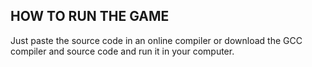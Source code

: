 ## HOW TO RUN THE GAME
Just paste the source code in an online compiler or download the GCC compiler and source code and run it in your computer.
